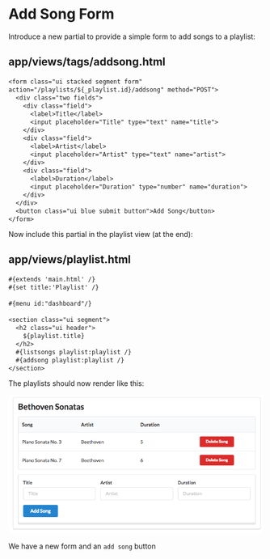 # Add Song Form

Introduce a new partial to provide a simple form to add songs to a playlist:

## app/views/tags/addsong.html

~~~
<form class="ui stacked segment form" action="/playlists/${_playlist.id}/addsong" method="POST">
  <div class="two fields">
    <div class="field">
      <label>Title</label>
      <input placeholder="Title" type="text" name="title">
    </div>
    <div class="field">
      <label>Artist</label>
      <input placeholder="Artist" type="text" name="artist">
    </div>
    <div class="field">
      <label>Duration</label>
      <input placeholder="Duration" type="number" name="duration">
    </div>
  </div>
  <button class="ui blue submit button">Add Song</button>
</form>
~~~


Now include this partial in the playlist view (at the end):

## app/views/playlist.html
~~~
#{extends 'main.html' /}
#{set title:'Playlist' /}

#{menu id:"dashboard"/}

<section class="ui segment">
  <h2 class="ui header">
    ${playlist.title}
  </h2>
  #{listsongs playlist:playlist /}
  #{addsong playlist:playlist /}
</section>
~~~

The playlists should now render like this:

![](img/01.png)

We have a new form and an `add song` button